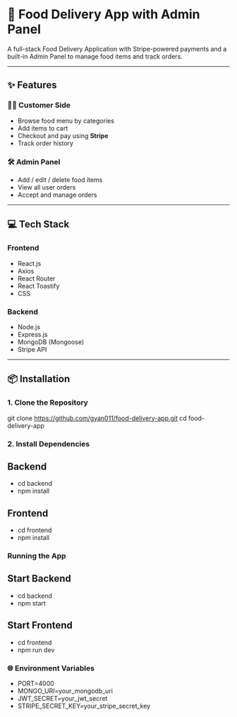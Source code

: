 # 🍔 Food Delivery App with Admin Panel

A full-stack Food Delivery Application with Stripe-powered payments and a built-in Admin Panel to manage food items and track orders.

---

## ✨ Features

### 👨‍🍳 Customer Side
- Browse food menu by categories
- Add items to cart
- Checkout and pay using **Stripe**
- Track order history

### 🛠️ Admin Panel
- Add / edit / delete food items
- View all user orders
- Accept and manage orders

---

## 💻 Tech Stack

### Frontend
- React.js
- Axios
- React Router
- React Toastify
- CSS

### Backend
- Node.js
- Express.js
- MongoDB (Mongoose)
- Stripe API

---

## 📦 Installation

### 1. Clone the Repository

git clone https://github.com/gyan011/food-delivery-app.git
cd food-delivery-app

### 2. Install Dependencies

## Backend
 - cd backend
 - npm install

## Frontend
- cd frontend
- npm install

### Running the App

## Start Backend
- cd backend
- npm start
  
## Start Frontend
- cd frontend
- npm run dev

### 🌐 Environment Variables
- PORT=4000
- MONGO_URI=your_mongodb_uri
- JWT_SECRET=your_jwt_secret
- STRIPE_SECRET_KEY=your_stripe_secret_key


